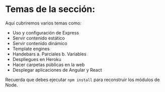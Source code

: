 # **Temas de la sección:**
Aquí cubriremos varios temas como: 

- Uso y configuración de Express
- Servir contenido estático
- Servir contenido dinámico
- Template engines
- Handebars
  a. Parciales
  b. Variables
- Despliegues en Heroku
- Hacer carpetas públicas en la web
- Desplegar aplicaciones de Angular y React

Recuerda que debes ejecutar ```npm install``` para reconstruir los módulos de Node.
